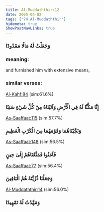 ```yaml
---
title: Al-Muddaththir:12
date: 2005-04-02
tags: ["74.Al-Muddaththir"]
hidemeta: true 
ShowPostNavLinks: true 
---
```

### وَجَعَلْتُ لَهُ مَالًا مَمْدُودًا
### meaning: 
and furnished him with extensive means,
### similar verses: 

[Al-Kahf:84](/18/84) (sim:61.6%)

### إِنَّا مَكَّنَّا لَهُ فِي الْأَرْضِ وَآتَيْنَاهُ مِنْ كُلِّ شَيْءٍ سَبَبًا

[As-Saaffaat:115](/37/115) (sim:57.7%)

### وَنَجَّيْنَاهُمَا وَقَوْمَهُمَا مِنَ الْكَرْبِ الْعَظِيمِ

[As-Saaffaat:148](/37/148) (sim:56.5%)

### فَآمَنُوا فَمَتَّعْنَاهُمْ إِلَىٰ حِينٍ

[As-Saaffaat:77](/37/77) (sim:56.4%)

### وَجَعَلْنَا ذُرِّيَّتَهُ هُمُ الْبَاقِينَ

[Al-Muddaththir:14](/74/14) (sim:56.0%)

### وَمَهَّدْتُ لَهُ تَمْهِيدًا
